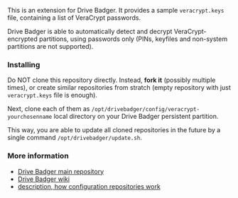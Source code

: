 This is an extension for Drive Badger. It provides a sample `veracrypt.keys` file, containing a list of VeraCrypt passwords.

Drive Badger is able to automatically detect and decrypt VeraCrypt-encrypted partitions, using passwords only (PINs, keyfiles and non-system partitions are not supported).

### Installing

Do NOT clone this repository directly. Instead, **fork it** (possibly multiple times), or create similar repositories from stratch
(empty repository with just `veracrypt.keys` file is enough).

Next, clone each of them as `/opt/drivebadger/config/veracrypt-yourchosenname` local directory on your Drive Badger persistent partition.

This way, you are able to update all cloned repositories in the future by a single command `/opt/drivebadger/update.sh`.

### More information

- [Drive Badger main repository](https://github.com/drivebadger/drivebadger)
- [Drive Badger wiki](https://github.com/drivebadger/drivebadger/wiki)
- [description, how configuration repositories work](https://github.com/drivebadger/drivebadger/wiki/Configuration-repositories)
